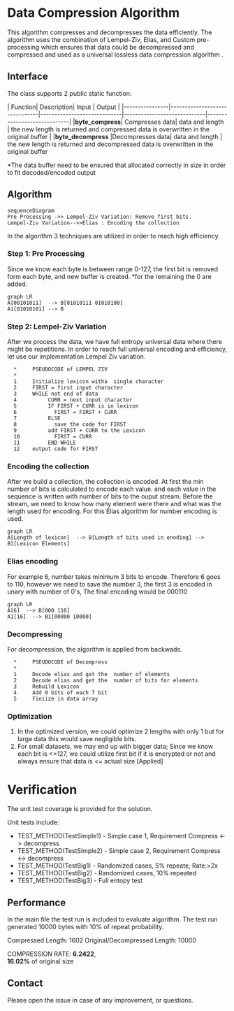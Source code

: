 # Data Compression Algorithm


This algorithm compresses and decompresses the data efficiently.
The algorithm uses the combination of Lempel–Ziv, Elias, and Custom pre-processing which ensures that data could be decompressed and compressed  and used as a universal lossless data compression algorithm .

## Interface

The class supports 2 public static function:

| Function| Description| Input | Output |
|----------------|-------------------------------|-----------------------------|-----------------------------|-----------------------------|
|**byte_compress**| Compresses data| data and length |    the new length is returned and compressed data is overwritten in the original buffer                    |
|**byte_decompress**       |Decompresses data| data and length |    the new length is returned and decompressed data is overwritten in the original buffer 

*The data buffer need to be ensured that allocated correctly in size in order to fit decoded/encoded output

## Algorithm


```mermaid
sequenceDiagram
Pre Processing ->> Lempel-Ziv Variation: Remove first bits.
Lempel-Ziv Variation-->>Elias : Encoding the collection
```

In the algorithm 3 techniques are utilized in order to reach high efficiency.

### Step 1: Pre Processing
Since we know each byte is between range 0-127, the first bit is removed form each byte, and new buffer is created. 
*for the remaining the 0 are added.

```mermaid
graph LR
A[00101011]  --> B[01010111 01010100]
A1[01010101] --> B

```

### Step 2: Lempel-Ziv Variation
After we process the data, we have full entropy universal data where there might be repetitions. In order to reach full universal encoding and efficiency, let use our implementation Lempel Ziv variation.
```
  *     PSEUDOCODE of LEMPEL ZIV
  * 
  1     Initialize lexicon witha  single character
  2     FIRST = first input character
  3     WHILE not end of data
  4          CURR = next input character
  5          IF FIRST + CURR is in lexicon
  6            FIRST = FIRST + CURR
  7          ELSE
  8            save the code for FIRST
  9          add FIRST + CURR to the Lexicon
  10           FIRST = CURR
  11         END WHILE
  12    output code for FIRST
  ```
  
### Encoding the collection

After we build a collection, the collection is encoded. At first the min number of bits is calculated to encode each value. and each value in the sequence is written with number of bits to the ouput stream. Before the stream, we need to know how many element were there and what was the length used for encoding. For this Elias algorithm for number encoding is used.
```mermaid
graph LR
A[Length of lexicon]  --> B[Length of bits used in enoding] --> B1[Lexicon Elements]
```


### Elias encoding 
For example 6, number takes minimum 3 bits to encode. Therefore 6 goes to 110, however we need to save the number 3, the first 3 is encoded in unary with number of 0's, The final encoding would be 000110
```mermaid
graph LR
A[6]  --> B[000 110]
A1[16]  --> B1[00000 10000]
```


### Decompressing

For decompression, the  algorithm is applied from backwads.

```
  *     PSEUDOCODE of Decompress
  * 
  1     Decode elias and get the  number of elements
  2     Decode elias and get the  number of bits for elements
  3     Rebuild Lexicon
  4     Add 0 bits of each 7 bit
  5     Finiize in data array
  ```
         
### Optimization 
1) In the optimized version, we could optimize 2 lengths with only 1 but for large data this would save negligible bits.
2) For small datasets, we may end up with bigger data; Since we know each bit is <=127, we could utilize first bit if it is encrypted or not and always ensure that data is <= actual size [Applied]

# Verification

The unit test coverage is provided for the solution.

Unit tests include:
- TEST_METHOD(TestSimple1) - Simple case 1, Requirement Compress <-> decompress
- TEST_METHOD(TestSimple2) - Simple case 2, Requirement Compress <-> decompress
- TEST_METHOD(TestBig1) - Randomized cases, 5% repeate, Rate:>2x
- TEST_METHOD(TestBig2) -  Randomized cases, 10% repeated
- TEST_METHOD(TestBig3) - Full entopy test

## Performance
In the main file the test run is included to evaluate algorithm. The test run generated 10000 bytes with 10% of repeat probability. 

Compressed Length: 1602
Original/Decompressed Length: 10000

COMPRESSION RATE: **6.2422**,  
**16.02%** of original size

## Contact

Please open the issue in case of any improvement, or questions.

